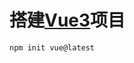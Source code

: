 # 搭建[Vue3](https://cn.vuejs.org/guide/quick-start.html#creating-a-vue-application)项目


```bash
npm init vue@latest
```

